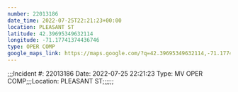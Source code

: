 ```yaml
---
number: 22013186
date_time: 2022-07-25T22:21:23+00:00
location: PLEASANT ST
latitude: 42.39695349632114
longitude: -71.17741374436746
type: OPER COMP
google_maps_link: https://maps.google.com/?q=42.39695349632114,-71.17741374436746
---
```


;;;Incident #: 22013186   Date: 2022-07-25 22:21:23    Type: MV OPER COMP;;;Location: PLEASANT ST;;;;;;
